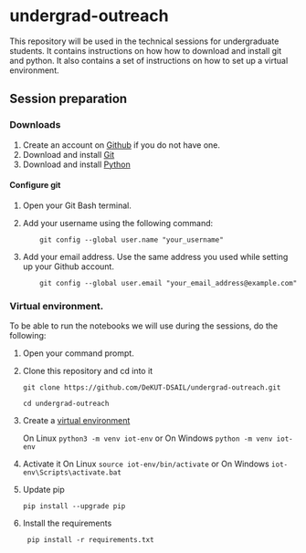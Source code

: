 # undergrad-outreach
This repository will be used in the technical sessions for undergraduate students. It contains instructions on how how to download and install git and python. It also contains a set of instructions on how to set up a virtual environment.

## Session preparation
### Downloads
1. Create an account on [Github](https://github.com/) if you do not have one.
2. Download and install [Git](https://git-scm.com/)     
3. Download and install [Python](https://www.python.org/downloads/)

#### Configure git
1. Open your Git Bash terminal.
2. Add your username using the following command:

           git config --global user.name "your_username"
3. Add your email address. Use the same address you used while setting up your Github account.

           git config --global user.email "your_email_address@example.com"
           
### Virtual environment.
To be able to run the notebooks we will use during the sessions, do the following:

1. Open your command prompt.
2. Clone this repository and cd into it

    `git clone https://github.com/DeKUT-DSAIL/undergrad-outreach.git`
        
    `cd undergrad-outreach`
      
3. Create a [virtual environment](https://docs.python.org/3/tutorial/venv.html)

    On Linux `python3 -m venv iot-env` or On Windows `python -m venv iot-env`
4. Activate it
On Linux
`source iot-env/bin/activate`
or On Windows
`iot-env\Scripts\activate.bat`
5.  Update pip

        pip install --upgrade pip
6. Install the requirements

        pip install -r requirements.txt
